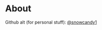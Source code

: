 # About

Github alt (for personal stuff): <a href="//github.com/snowcandy1">@snowcandy1</a>

<!---
- 👋 Hi, I’m @snowcandy2
- 👀 I’m interested in ...
- 🌱 I’m currently learning ...
- 💞️ I’m looking to collaborate on ...
- 📫 How to reach me ...


snowcandy2/snowcandy2 is a ✨ special ✨ repository because its `README.md` (this file) appears on your GitHub profile.
You can click the Preview link to take a look at your changes.
--->
